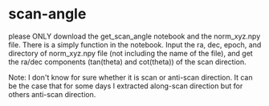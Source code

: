 # scan-angle
please ONLY download the get_scan_angle notebook and the norm_xyz.npy file.
There is a simply function in the notebook. Input the ra, dec, epoch, and directory of norm_xyz.npy file (not including the name of the file), and get the ra/dec components (tan(theta) and cot(theta)) of the scan direction. 

Note: I don't know for sure whether it is scan or anti-scan direction. It can be the case that for some days I extracted along-scan direction but for others anti-scan direction.
